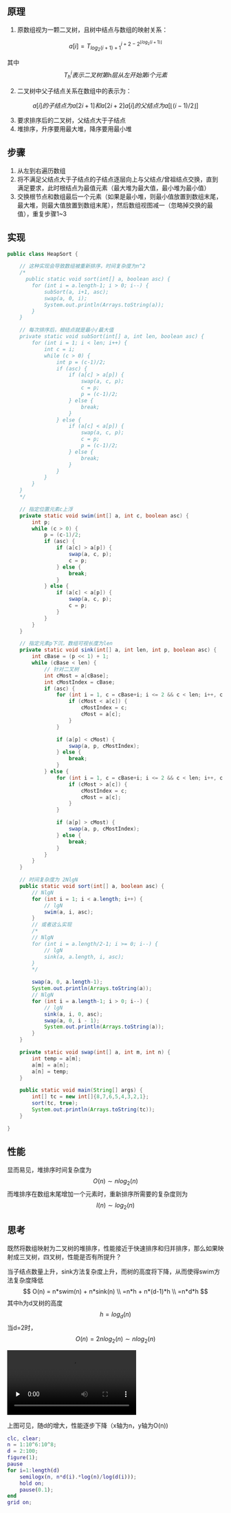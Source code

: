 ## 原理

1. 原数组视为一颗二叉树，且树中结点与数组的映射关系：

$$
a[i] = T_{log_{2}(i+1)+1}^{i+2 - 2^{\lfloor{log_{2}(i+1)}\rfloor}}
$$

其中
$$
T_h^i表示二叉树第h层从左开始第i个元素
$$

2. 二叉树中父子结点关系在数组中的表示为：

$$
a[i]的子结点为a[2i+1]和a[2i+2]
a[i]的父结点为a[\lfloor(i-1)/2\rfloor]
$$

3. 要求排序后的二叉树，父结点大于子结点
4. 堆排序，升序要用最大堆，降序要用最小堆

## 步骤

1. 从左到右遍历数组
2. 将不满足父结点大于子结点的子结点逐层向上与父结点/曾祖结点交换，直到满足要求，此时根结点为最值元素（最大堆为最大值，最小堆为最小值）
3. 交换根节点和数组最后一个元素（如果是最小堆，则最小值放置到数组末尾，最大堆，则最大值放置到数组末尾），然后数组视图减一（忽略掉交换的最值），重复步骤1~3

## 实现

```java
public class HeapSort {

    // 这种实现会导致数组被重新排序，时间复杂度为n^2
    /*
      public static void sort(int[] a, boolean asc) {
        for (int i = a.length-1; i > 0; i--) {
            subSort(a, i+1, asc);
            swap(a, 0, i);
            System.out.println(Arrays.toString(a));
        }
    }

    // 每次排序后，根结点就是最小/最大值
    private static void subSort(int[] a, int len, boolean asc) {
        for (int i = 1; i < len; i++) {
            int c = i;
            while (c > 0) {
                int p = (c-1)/2;
                if (asc) {
                    if (a[c] > a[p]) {
                        swap(a, c, p);
                        c = p;
                        p = (c-1)/2;
                    } else {
                        break;
                    }
                } else {
                    if (a[c] < a[p]) {
                        swap(a, c, p);
                        c = p;
                        p = (c-1)/2;
                    } else {
                        break;
                    }
                }
            }
        }
    }
    */

    // 指定位置元素c上浮
    private static void swim(int[] a, int c, boolean asc) {
        int p;
        while (c > 0) {
            p = (c-1)/2;
            if (asc) {
                if (a[c] > a[p]) {
                    swap(a, c, p);
                    c = p;
                } else {
                    break;
                }
            } else {
                if (a[c] < a[p]) {
                    swap(a, c, p);
                    c = p;
                }
            }
        }
    }

    // 指定元素p下沉，数组可视长度为len
    private static void sink(int[] a, int len, int p, boolean asc) {
        int cBase = (p << 1) + 1;
        while (cBase < len) {
            // 针对二叉树
            int cMost = a[cBase];
            int cMostIndex = cBase;
            if (asc) {
                for (int i = 1, c = cBase+i; i <= 2 && c < len; i++, c = cBase+i) {
                    if (cMost < a[c]) {
                        cMostIndex = c;
                        cMost = a[c];
                    }
                }

                if (a[p] < cMost) {
                    swap(a, p, cMostIndex);
                } else {
                    break;
                }
            } else {
                for (int i = 1, c = cBase+i; i <= 2 && c < len; i++, c = cBase+i) {
                    if (cMost > a[c]) {
                        cMostIndex = c;
                        cMost = a[c];
                    }
                }

                if (a[p] > cMost) {
                    swap(a, p, cMostIndex);
                } else {
                    break;
                }
            }
        }
    }

    // 时间复杂度为 2NlgN
    public static void sort(int[] a, boolean asc) {
        // NlgN
        for (int i = 1; i < a.length; i++) {
            // lgN
            swim(a, i, asc);
        }
        // 或者这么实现
        /*
        // NlgN
        for (int i = a.length/2-1; i >= 0; i--) {
            // lgN
            sink(a, a.length, i, asc);
        }
        */

        swap(a, 0, a.length-1);
        System.out.println(Arrays.toString(a));
        // NlgN
        for (int i = a.length-1; i > 0; i--) {
            // lgN
            sink(a, i, 0, asc);
            swap(a, 0, i - 1);
            System.out.println(Arrays.toString(a));
        }
    }

    private static void swap(int[] a, int m, int n) {
        int temp = a[m];
        a[m] = a[n];
        a[n] = temp;
    }

    public static void main(String[] args) {
        int[] tc = new int[]{8,7,6,5,4,3,2,1};
        sort(tc, true);
        System.out.println(Arrays.toString(tc));
    }

}
```

## 性能

显而易见，堆排序时间复杂度为
$$
O(n) \sim nlog_2(n)
$$
而堆排序在数组末尾增加一个元素时，重新排序所需要的复杂度则为
$$
I(n) \sim log_2(n)
$$

## 思考

既然将数组映射为二叉树的堆排序，性能接近于快速排序和归并排序，那么如果映射成三叉树，四叉树，性能是否有所提升？

当子结点数量上升，sink方法复杂度上升，而树的高度将下降，从而使得swim方法复杂度降低
$$
O(n) = n*swim(n) + n*sink(n) \\
=n*h + n*(d-1)*h \\
=n*d*h
$$
其中h为d叉树的高度
$$
h = log_d(n)
$$
当d=2时，
$$
O(n) = 2nlog_2(n) \sim nlog_2(n)
$$

<video id="video" controls="" preload="none">
    <source id="mp4" src="./mv/d-HeapSort-performance.mp4" type="video/mp4">
</video>

上图可见，随d的增大，性能逐步下降（x轴为n，y轴为O(n))

```matlab
clc, clear;
n = 1:10^6:10^8;
d = 2:100;
figure(1);
pause
for i=1:length(d)
    semilogx(n, n*d(i).*log(n)/log(d(i)));
    hold on;
    pause(0.1);
end
grid on;
```
